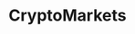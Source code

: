 ---
title: CryptoMarkets
crosslinks:
- CryptoCurrency
- ethtrader
- BitcoinMarkets
- litecoin
- Bitcoin
- NEO
- ethereum
- CryptoSafety
- KrakenSupport
- PoloniexForum
- Monero
- dogecoin
- Buttcoin
- ICONOMI
- groestlcoin
- Ripple
- dashpay
- AMAAggregator
- CoinTrading
---